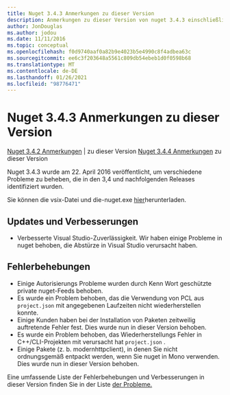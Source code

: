 ```yaml
---
title: Nuget 3.4.3 Anmerkungen zu dieser Version
description: Anmerkungen zu dieser Version von nuget 3.4.3 einschließlich bekannter Probleme, Fehlerbehebungen, hinzugefügter Features und dcrs.
author: JonDouglas
ms.author: jodou
ms.date: 11/11/2016
ms.topic: conceptual
ms.openlocfilehash: f0d9740aaf0a82b9e4023b5e4990c8f4adbea63c
ms.sourcegitcommit: ee6c3f203648a5561c809db54ebeb1d0f0598b68
ms.translationtype: MT
ms.contentlocale: de-DE
ms.lasthandoff: 01/26/2021
ms.locfileid: "98776471"
---
```

# <a name="nuget-343-release-notes"></a>Nuget 3.4.3 Anmerkungen zu dieser Version

[Nuget 3.4.2 Anmerkungen](../release-notes/nuget-3.4.2.md)  |  zu dieser Version [Nuget 3.4.4 Anmerkungen](../release-notes/nuget-3.4.4.md) zu dieser Version

Nuget 3.4.3 wurde am 22. April 2016 veröffentlicht, um verschiedene Probleme zu beheben, die in den 3,4 und nachfolgenden Releases identifiziert wurden.

Sie können die vsix-Datei und die-nuget.exe [hier](https://dist.nuget.org/index.html)herunterladen.

## <a name="updates-and-improvements"></a>Updates und Verbesserungen

* Verbesserte Visual Studio-Zuverlässigkeit. Wir haben einige Probleme in nuget behoben, die Abstürze in Visual Studio verursacht haben.

## <a name="fixes"></a>Fehlerbehebungen

* Einige Autorisierungs Probleme wurden durch Kenn Wort geschützte private nuget-Feeds behoben.
* Es wurde ein Problem behoben, das die Verwendung von PCL aus `project.json` mit angegebenen Laufzeiten nicht wiederherstellen konnte.
* Einige Kunden haben bei der Installation von Paketen zeitweilig auftretende Fehler fest. Dies wurde nun in dieser Version behoben.
* Es wurde ein Problem behoben, das Wiederherstellungs Fehler in C++/CLI-Projekten mit verursacht hat `project.json` .
* Einige Pakete (z. b. modernhttpclient), in denen Sie nicht ordnungsgemäß entpackt werden, wenn Sie nuget in Mono verwenden. Dies wurde nun in dieser Version behoben.

Eine umfassende Liste der Fehlerbehebungen und Verbesserungen in dieser Version finden Sie in der Liste [der Probleme.](https://github.com/NuGet/Home/issues?q=is%3Aissue+milestone%3A3.4.3+is%3Aclosed)